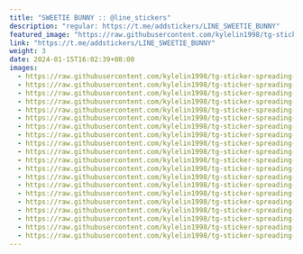 ```yaml
---
title: "SWEETIE BUNNY :: @line_stickers"
description: "regular: https://t.me/addstickers/LINE_SWEETIE_BUNNY"
featured_image: "https://raw.githubusercontent.com/kylelin1998/tg-sticker-spreading-worldwide-images/main/img/8176e325-3794-4431-81ac-87dcc8b37d75.jpg"
link: "https://t.me/addstickers/LINE_SWEETIE_BUNNY"
weight: 3
date: 2024-01-15T16:02:39+08:00
images:
  - https://raw.githubusercontent.com/kylelin1998/tg-sticker-spreading-worldwide-images/main/img/8176e325-3794-4431-81ac-87dcc8b37d75.jpg
  - https://raw.githubusercontent.com/kylelin1998/tg-sticker-spreading-worldwide-images/main/img/255de07c-feea-41d0-902a-1a53f050f17b.jpg
  - https://raw.githubusercontent.com/kylelin1998/tg-sticker-spreading-worldwide-images/main/img/cd473990-76e1-41e5-ab83-abc347f2bbf8.jpg
  - https://raw.githubusercontent.com/kylelin1998/tg-sticker-spreading-worldwide-images/main/img/e14a69c3-b961-4875-adef-8eee58e3255e.jpg
  - https://raw.githubusercontent.com/kylelin1998/tg-sticker-spreading-worldwide-images/main/img/7b57efb5-3c6f-431a-a5de-b5762a8a2541.jpg
  - https://raw.githubusercontent.com/kylelin1998/tg-sticker-spreading-worldwide-images/main/img/213a2fe9-24eb-4708-b9f0-5dd95fdb7258.jpg
  - https://raw.githubusercontent.com/kylelin1998/tg-sticker-spreading-worldwide-images/main/img/76c3596c-210f-4449-bb2f-2e77bfde0eae.jpg
  - https://raw.githubusercontent.com/kylelin1998/tg-sticker-spreading-worldwide-images/main/img/0e192e2c-1897-4c00-896c-0678043f8a84.jpg
  - https://raw.githubusercontent.com/kylelin1998/tg-sticker-spreading-worldwide-images/main/img/b3860817-0b5d-4736-a7ec-2b9797911631.jpg
  - https://raw.githubusercontent.com/kylelin1998/tg-sticker-spreading-worldwide-images/main/img/928d22e5-e74a-4307-af1f-01b9828295de.jpg
  - https://raw.githubusercontent.com/kylelin1998/tg-sticker-spreading-worldwide-images/main/img/f80be277-e00e-4834-b3fb-105e8f37a7a2.jpg
  - https://raw.githubusercontent.com/kylelin1998/tg-sticker-spreading-worldwide-images/main/img/999ef060-053a-4fdf-886c-2abd22cd3c58.jpg
  - https://raw.githubusercontent.com/kylelin1998/tg-sticker-spreading-worldwide-images/main/img/54207dce-770d-434e-8734-47363dbe2b0f.jpg
  - https://raw.githubusercontent.com/kylelin1998/tg-sticker-spreading-worldwide-images/main/img/37c7b251-9afe-4b53-9c19-953d0d99c6f5.jpg
  - https://raw.githubusercontent.com/kylelin1998/tg-sticker-spreading-worldwide-images/main/img/86978a8d-f386-4922-b757-2aadb8ccccb0.jpg
  - https://raw.githubusercontent.com/kylelin1998/tg-sticker-spreading-worldwide-images/main/img/14b5a8bf-7415-403f-9bd4-3b74d3ced38b.jpg
  - https://raw.githubusercontent.com/kylelin1998/tg-sticker-spreading-worldwide-images/main/img/dceed571-6129-4d2e-ad8c-64872dc656cf.jpg
  - https://raw.githubusercontent.com/kylelin1998/tg-sticker-spreading-worldwide-images/main/img/259642bf-20db-40a1-9b39-4b87cc32d8d5.jpg
  - https://raw.githubusercontent.com/kylelin1998/tg-sticker-spreading-worldwide-images/main/img/0dc95eeb-0c6b-47e7-a02e-5d97e181dca2.jpg
  - https://raw.githubusercontent.com/kylelin1998/tg-sticker-spreading-worldwide-images/main/img/41708ef5-2fff-46a2-97d0-b04be6eb8237.jpg
---
```

